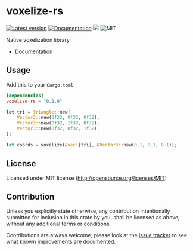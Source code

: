 voxelize-rs
========
[![Latest version](https://img.shields.io/crates/v/voxelize-rs.svg)](https://crates.io/crates/voxelize-rs)
[![Documentation](https://docs.rs/voxelize-rs/badge.svg)](https://docs.rs/voxelize-rs)
[![](https://tokei.rs/b1/github/Jasper-Bekkers/voxelize-rs)](https://github.com/Jasper-Bekkers/voxelize-rs)
![MIT](https://img.shields.io/badge/license-MIT-blue.svg)

Native voxelization library

- [Documentation](https://docs.rs/voxelize-rs)

## Usage

Add this to your `Cargo.toml`:

```toml
[dependencies]
voxelize-rs = "0.1.0"
```

```rust
let tri = Triangle::new(
    Vector3::new(0f32, 0f32, 0f32),
    Vector3::new(0f32, 1f32, 0f32),
    Vector3::new(0f32, 0f32, 1f32),
);

let coords = voxelize(&vec![tri], &Vector3::new(0.1, 0.1, 0.1));
```

## License

Licensed under MIT license (http://opensource.org/licenses/MIT)

## Contribution

Unless you explicitly state otherwise, any contribution intentionally submitted
for inclusion in this crate by you, shall be licensed as above, without any additional terms or conditions.

Contributions are always welcome; please look at the [issue tracker](https://github.com/Jasper-Bekkers/voxelize-rs/issues) to see what known improvements are documented.
